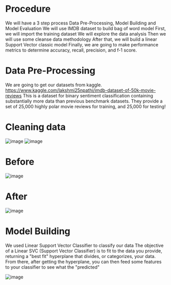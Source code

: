 # Procedure 
We will have a  3 step process  Data Pre-Processing, Model Building and Model Evaluation
We will use IMDB dataset to build bag of word model
First, we will import the training dataset
We will explore the data analysis 
Then we will use some cleanse data methodology 
After that, we will build a linear Support Vector classic model
Finally, we  are going to make performance metrics to determine accuracy, recall, precision, and f-1 score. 
# Data Pre-Processing 	
We are going to get our datasets from kaggle. 
https://www.kaggle.com/lakshmi25npathi/imdb-dataset-of-50k-movie-reviews
This is a dataset for binary sentiment classification containing substantially more data than previous benchmark datasets. They provide a set of 25,000 highly polar movie reviews for training, and 25,000 for testing!
# Cleaning data
![image](https://user-images.githubusercontent.com/99052999/153984975-8f71d908-d56a-48a3-aaeb-943139dea095.png)
![image](https://user-images.githubusercontent.com/99052999/153984985-06304f5c-ae76-4cc2-bacc-ebd8173ea140.png)
# Before
![image](https://user-images.githubusercontent.com/99052999/153985049-48920367-0f2d-4c8e-b566-34ca563b06bf.png)
# After
![image](https://user-images.githubusercontent.com/99052999/153985066-6de7ea14-90ad-4e9b-a00d-d643a01fbcc1.png)
# Model Building 
We used Linear Support Vector Classifier to classify our data
The objective of a Linear SVC (Support Vector Classifier) is to fit to the data you provide, returning a "best fit" hyperplane that divides, or categorizes, your data. From there, after getting the hyperplane, you can then feed some features to your classifier to see what the "predicted" 

![image](https://user-images.githubusercontent.com/99052999/153985248-09792c6d-cc8c-4735-a400-6d34a581f035.png)
